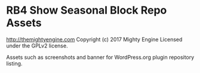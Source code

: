 # RB4 Show Seasonal Block Repo Assets #
http://themightyengine.com
Copyright (c) 2017 Mighty Engine
Licensed under the GPLv2 license.

Assets such as screenshots and banner for WordPress.org plugin repository listing.